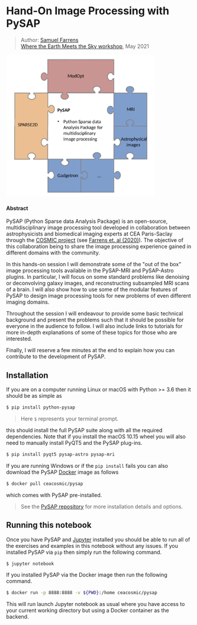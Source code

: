 
# Hand-On Image Processing with PySAP

> Author: [Samuel Farrens](http://www.cosmostat.org/people/sfarrens)    
> [Where the Earth Meets the Sky workshop](https://indico.nbi.ku.dk/event/1330/), May 2021

<img src="https://github.com/CEA-COSMIC/pysap/raw/master/doc/images/schema.jpg" width=400>

#### Abstract

PySAP (Python Sparse data Analysis Package) is an open-source, multidisciplinary image processing tool developed in collaboration between astrophysicists and biomedical imaging experts at CEA Paris-Saclay through the [COSMIC project](http://cosmic.cosmostat.org/) (see [Farrens et. al (2020)](https://arxiv.org/abs/1910.08465)). The objective of this collaboration being to share the image processing experience gained in different domains with the community.

In this hands-on session I will demonstrate some of the "out of the box" image processing tools available in the PySAP-MRI and PySAP-Astro plugins. In particular, I will focus on some standard problems like denoising or deconvolving galaxy images, and reconstructing subsampled MRI scans of a brain. I will also show how to use some of the modular features of PySAP to design image processing tools for new problems of even different imaging domains.

Throughout the session I will endeavour to provide some basic technical background and present the problems such that it should be possible for everyone in the audience to follow. I will also include links to tutorials for more in-depth explanations of some of these topics for those who are interested.

Finally, I will reserve a few minutes at the end to explain how you can contribute to the development of PySAP.

## Installation

If you are on a computer running Linux or macOS with Python >= 3.6 then it should be as simple as

```bash
$ pip install python-pysap
```

> Here `$` represents your terminal prompt.

this should install the full PySAP suite along with all the required dependencies. Note that if you install the macOS 10.15 wheel you will also need to manually install PyQT5 and the PySAP plug-ins.

```bash
$ pip install pyqt5 pysap-astro pysap-mri
```

If you are running Windows or if the `pip install` fails you can also download the PySAP [Docker](https://www.docker.com/) image as follows

```bash
$ docker pull ceacosmic/pysap
```

which comes with PySAP pre-installed.

> See the [PySAP repository](https://github.com/CEA-COSMIC/pysap#installation) for more installation details and options.

## Running this notebook

Once you have PySAP and [Jupyter](https://jupyter.org/) installed you should be able to run all of the exercises and examples in this notebook without any issues. If you installed PySAP via `pip` then simply run the following command.

```bash
$ jupyter notebook
```

If you installed PySAP via the Docker image then run the following command.

```bash
$ docker run -p 8888:8888 -v ${PWD}:/home ceacosmic/pysap
```

This will run launch Jupyter notebook as usual where you have access to your current working directory but using a Docker container as the backend.
